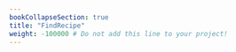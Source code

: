 ```yaml
---
bookCollapseSection: true
title: "FindRecipe"
weight: -100000 # Do not add this line to your project!
---
```

